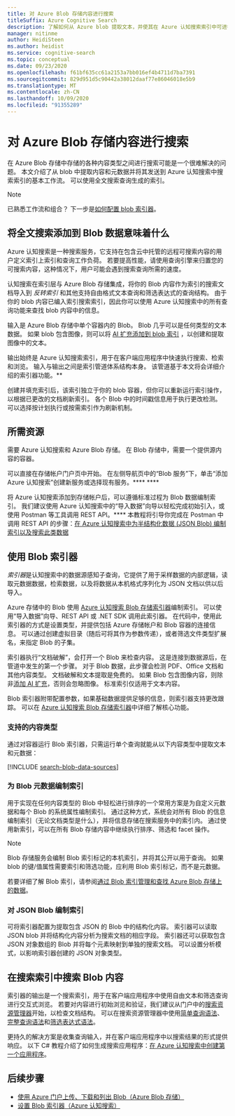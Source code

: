 ```yaml
---
title: 对 Azure Blob 存储内容进行搜索
titleSuffix: Azure Cognitive Search
description: 了解如何从 Azure blob 提取文本，并使其在 Azure 认知搜索索引中可进行全文搜索。
manager: nitinme
author: HeidiSteen
ms.author: heidist
ms.service: cognitive-search
ms.topic: conceptual
ms.date: 09/23/2020
ms.openlocfilehash: f61bf635cc61a2153a7bb016ef4b4711d7ba7391
ms.sourcegitcommit: 829d951d5c90442a38012daaf77e86046018e5b9
ms.translationtype: MT
ms.contentlocale: zh-CN
ms.lasthandoff: 10/09/2020
ms.locfileid: "91355289"
---
```

# <a name="search-over-azure-blob-storage-content"></a>对 Azure Blob 存储内容进行搜索

在 Azure Blob 存储中存储的各种内容类型之间进行搜索可能是一个很难解决的问题。 本文介绍了从 blob 中提取内容和元数据并将其发送到 Azure 认知搜索中搜索索引的基本工作流。 可以使用全文搜索查询生成的索引。

> [!NOTE]
> 已熟悉工作流和组合？ 下一步是[如何配置 blob 索引器](search-howto-indexing-azure-blob-storage.md)。

## <a name="what-it-means-to-add-full-text-search-to-blob-data"></a>将全文搜索添加到 Blob 数据意味着什么

Azure 认知搜索是一种搜索服务，它支持在包含云中托管的远程可搜索内容的用户定义索引上索引和查询工作负荷。 若要提高性能，请使用查询引擎来归置您的可搜索内容，这种情况下，用户可能会遇到搜索查询所需的速度。

认知搜索在索引层与 Azure Blob 存储集成，将你的 Blob 内容作为索引的搜索文档导入到 *反转索引* 和其他支持自由格式文本查询和筛选表达式的查询结构。 由于你的 blob 内容已编入索引搜索索引，因此你可以使用 Azure 认知搜索中的所有查询功能来查找 blob 内容中的信息。

输入是 Azure Blob 存储中单个容器内的 Blob。 Blob 几乎可以是任何类型的文本数据。 如果 blob 包含图像，则可以将 [AI 扩充添加到 blob 索引](search-blob-ai-integration.md) ，以创建和提取图像中的文本。

输出始终是 Azure 认知搜索索引，用于在客户端应用程序中快速执行搜索、检索和浏览。 输入与输出之间是索引管道体系结构本身。 该管道基于本文将会详细介绍的索引器功能。**

创建并填充索引后，该索引独立于你的 blob 容器，但你可以重新运行索引操作，以根据已更改的文档刷新索引。 各个 Blob 中的时间戳信息用于执行更改检测。 可以选择按计划执行或按需索引作为刷新机制。

## <a name="required-resources"></a>所需资源

需要 Azure 认知搜索和 Azure Blob 存储。 在 Blob 存储中，需要一个提供源内容的容器。

可以直接在存储帐户门户页中开始。 在左侧导航页中的“Blob 服务”下，单击“添加 Azure 认知搜索”创建新服务或选择现有服务。**** **** 

将 Azure 认知搜索添加到存储帐户后，可以遵循标准过程为 Blob 数据编制索引。 我们建议使用 Azure 认知搜索中的“导入数据”向导以轻松完成初始引入，或使用 Postman 等工具调用 REST API。**** 本教程将引导你完成在 Postman 中调用 REST API 的步骤：[在 Azure 认知搜索中为半结构化数据 (JSON Blob) 编制索引以及搜索此类数据](search-semi-structured-data.md) 

## <a name="use-a-blob-indexer"></a>使用 Blob 索引器

*索引器*是认知搜索中的数据源感知子查询，它提供了用于采样数据的内部逻辑，读取元数据数据，检索数据，以及将数据从本机格式序列化为 JSON 文档以供以后导入。 

Azure 存储中的 Blob 使用 [Azure 认知搜索 Blob 存储索引器](search-howto-indexing-azure-blob-storage.md)编制索引。 可以使用“导入数据”向导、REST API 或 .NET SDK 调用此索引器。  在代码中，使用此索引器的方式是设置类型，并提供包括 Azure 存储帐户和 Blob 容器的连接信息。 可以通过创建虚拟目录（随后可将其作为参数传递），或者筛选文件类型扩展名，来指定 Blob 的子集。

索引器执行“文档破解”，会打开一个 Blob 来检查内容。 这是连接到数据源后，在管道中发生的第一个步骤。 对于 Blob 数据，此步骤会检测 PDF、Office 文档和其他内容类型。 文档破解和文本提取是免费的。 如果 Blob 包含图像内容，则除非[添加 AI 扩充](search-blob-ai-integration.md)，否则会忽略图像。 标准索引仅适用于文本内容。

Blob 索引器附带配置参数，如果基础数据提供足够的信息，则索引器支持更改跟踪。 可以在 [Azure 认知搜索 Blob 存储索引器](search-howto-indexing-azure-blob-storage.md)中详细了解核心功能。

### <a name="supported-content-types"></a>支持的内容类型

通过对容器运行 Blob 索引器，只需运行单个查询就能从以下内容类型中提取文本和元数据：

[!INCLUDE [search-blob-data-sources](../../includes/search-blob-data-sources.md)]

### <a name="indexing-blob-metadata"></a>为 Blob 元数据编制索引

用于实现在任何内容类型的 Blob 中轻松进行排序的一个常用方案是为自定义元数据和每个 Blob 的系统属性编制索引。 通过这种方式，系统会对所有 Blob 的信息编制索引（无论文档类型是什么），并将信息存储在搜索服务中的索引内。 通过使用新索引，可以在所有 Blob 存储内容中继续执行排序、筛选和 facet 操作。

> [!NOTE]
> Blob 存储服务会编制 Blob 索引标记的本机索引，并将其公开以用于查询。 如果 blob 的键/值属性需要索引和筛选功能，应利用 Blob 索引标记，而不是元数据。
>
> 若要详细了解 Blob 索引，请参阅[通过 Blob 索引管理和查找 Azure Blob 存储上的数据](../storage/blobs/storage-manage-find-blobs.md)。

### <a name="indexing-json-blobs"></a>对 JSON Blob 编制索引

可将索引器配置为提取包含 JSON 的 Blob 中的结构化内容。 索引器可以读取 JSON blob 并将结构化内容分析为搜索文档的相应字段。 索引器还可以获取包含 JSON 对象数组的 Blob 并将每个元素映射到单独的搜索文档。 可以设置分析模式，以影响索引器创建的 JSON 对象类型。

## <a name="search-blob-content-in-a-search-index"></a>在搜索索引中搜索 Blob 内容 

索引器的输出是一个搜索索引，用于在客户端应用程序中使用自由文本和筛选查询进行交互式浏览。 若要对内容进行初始浏览和验证，我们建议从门户中的[搜索资源管理器](search-explorer.md)开始，以检查文档结构。 可以在搜索资源管理器中使用[简单查询语法](query-simple-syntax.md)、[完整查询语法](query-lucene-syntax.md)和[筛选表达式语法](query-odata-filter-orderby-syntax.md)。

更持久的解决方案是收集查询输入，并在客户端应用程序中以搜索结果的形式提供响应。 以下 C# 教程介绍了如何生成搜索应用程序：[在 Azure 认知搜索中创建第一个应用程序](tutorial-csharp-create-first-app.md)。

## <a name="next-steps"></a>后续步骤

+ [使用 Azure 门户上传、下载和列出 Blob（Azure Blob 存储）](../storage/blobs/storage-quickstart-blobs-portal.md)
+ [设置 Blob 索引器（Azure 认知搜索）](search-howto-indexing-azure-blob-storage.md)